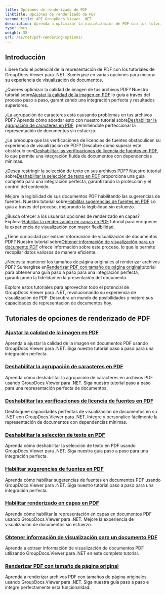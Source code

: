 ```yaml
---
title: Opciones de renderizado de PDF
linktitle: Opciones de renderizado de PDF
second_title: API GroupDocs.Viewer .NET
description: Aprenda a optimizar la visualización de PDF con los tutoriales de GroupDocs.Viewer .NET. Explore las opciones de representación de PDF, como ajustar la calidad de la imagen y deshabilitar la selección de texto.
type: docs
weight: 38
url: /es/net/pdf-rendering-options/
---
```


## Introducción

Libere todo el potencial de la representación de PDF con los tutoriales de GroupDocs.Viewer para .NET. Sumérjase en varias opciones para mejorar su experiencia de visualización de documentos.

 ¿Quieres optimizar la calidad de imagen de tus archivos PDF? Nuestro tutorial sobre[Ajustar la calidad de la imagen en PDF](./adjust-image-quality-pdf/) lo guía a través del proceso paso a paso, garantizando una integración perfecta y resultados superiores.

 ¿La agrupación de caracteres está causando problemas en tus archivos PDF? Aprenda cómo abordar esto con nuestro tutorial sobre[Deshabilitar la agrupación de caracteres en PDF](./disable-characters-grouping-pdf/), permitiéndole perfeccionar la representación de documentos sin esfuerzo.

 ¿Le preocupa que las verificaciones de licencias de fuentes obstaculicen su experiencia de visualización de PDF? Descubre cómo superar este obstáculo con[Deshabilitar las verificaciones de licencia de fuentes en PDF](./disable-font-license-verifications-pdf/), lo que permite una integración fluida de documentos con dependencias mínimas.

¿Desea restringir la selección de texto en sus archivos PDF? Nuestro tutorial sobre[Deshabilitar la selección de texto en PDF](./disable-text-selection-pdf/) proporciona una guía completa para una integración perfecta, garantizando la protección y el control del contenido.

 Mejore la legibilidad de sus documentos PDF habilitando las sugerencias de fuentes. Nuestro tutorial sobre[Habilitar sugerencias de fuentes en PDF](./enable-font-hinting-pdf/) Lo guía a través del proceso, mejorando la legibilidad sin esfuerzo.

 ¿Busca ofrecer a los usuarios opciones de renderizado en capas? Explorar[Habilitar la renderización en capas en PDF](./enable-layered-rendering-pdf/) tutorial para enriquecer la experiencia de visualización con mayor flexibilidad.

 ¿Tiene curiosidad por extraer información de visualización de documentos PDF? Nuestro tutorial sobre[Obtener información de visualización para un documento PDF](./get-view-info-pdf-document/) ofrece información sobre este proceso, lo que le permite recopilar datos valiosos de manera eficiente.

 ¿Necesita mantener los tamaños de página originales al renderizar archivos PDF? Sumergirse en[Renderizar PDF con tamaño de página original](./render-pdf-original-page-size/)tutorial para obtener una guía paso a paso para una integración perfecta, garantizando la fidelidad en la presentación del documento.

Explore estos tutoriales para aprovechar todo el potencial de GroupDocs.Viewer para .NET, revolucionando su experiencia de visualización de PDF. Descubra un mundo de posibilidades y mejore sus capacidades de representación de documentos hoy.
## Tutoriales de opciones de renderizado de PDF
### [Ajustar la calidad de la imagen en PDF](./adjust-image-quality-pdf/)
Aprenda a ajustar la calidad de la imagen en documentos PDF usando GroupDocs.Viewer para .NET. Siga nuestro tutorial paso a paso para una integración perfecta.
### [Deshabilitar la agrupación de caracteres en PDF](./disable-characters-grouping-pdf/)
Aprenda cómo deshabilitar la agrupación de caracteres en archivos PDF usando GroupDocs.Viewer para .NET. Siga nuestro tutorial paso a paso para una representación perfecta de documentos.
### [Deshabilitar las verificaciones de licencia de fuentes en PDF](./disable-font-license-verifications-pdf/)
Desbloquee capacidades perfectas de visualización de documentos en su .NET con GroupDocs.Viewer para .NET. Integre y personalice fácilmente la representación de documentos con dependencias mínimas.
### [Deshabilitar la selección de texto en PDF](./disable-text-selection-pdf/)
Aprenda cómo deshabilitar la selección de texto en PDF usando GroupDocs.Viewer para .NET. Siga nuestra guía paso a paso para una integración perfecta.
### [Habilitar sugerencias de fuentes en PDF](./enable-font-hinting-pdf/)
Aprenda cómo habilitar sugerencias de fuentes en documentos PDF usando GroupDocs.Viewer para .NET. Siga nuestro tutorial paso a paso para una integración perfecta.
### [Habilitar renderizado en capas en PDF](./enable-layered-rendering-pdf/)
Aprenda cómo habilitar la representación en capas en documentos PDF usando GroupDocs.Viewer para .NET. Mejore la experiencia de visualización de documentos sin esfuerzo.
### [Obtener información de visualización para un documento PDF](./get-view-info-pdf-document/)
Aprenda a extraer información de visualización de documentos PDF utilizando GroupDocs.Viewer para .NET en este completo tutorial.
### [Renderizar PDF con tamaño de página original](./render-pdf-original-page-size/)
Aprenda a renderizar archivos PDF con tamaños de página originales usando GroupDocs.Viewer para .NET. Siga nuestra guía paso a paso e integre perfectamente esta funcionalidad.